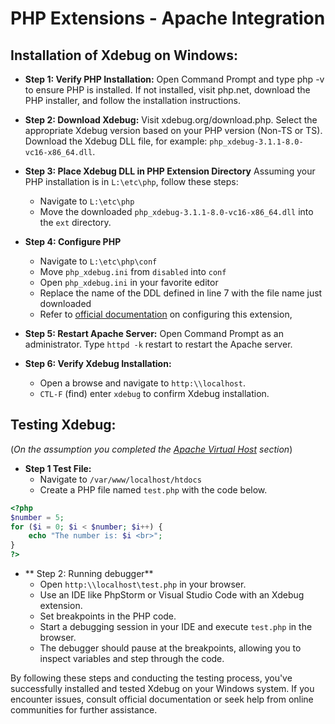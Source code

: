 # PHP Extensions - Apache Integration

## Installation of Xdebug on Windows:
- **Step 1: Verify PHP Installation:** Open Command Prompt and type php -v to ensure PHP is installed. If not installed, visit php.net, download the PHP installer, and follow the installation instructions.

- **Step 2: Download Xdebug:** Visit xdebug.org/download.php.
Select the appropriate Xdebug version based on your PHP version (Non-TS or TS). Download the Xdebug DLL file, for example: `php_xdebug-3.1.1-8.0-vc16-x86_64.dll`.

- **Step 3: Place Xdebug DLL in PHP Extension Directory** Assuming your PHP installation is in `L:\etc\php`, follow these steps:
  - Navigate to `L:\etc\php`
  - Move the downloaded `php_xdebug-3.1.1-8.0-vc16-x86_64.dll` into the `ext` directory.
- **Step 4: Configure PHP**
  - Navigate to `L:\etc\php\conf`
  - Move `php_xdebug.ini` from `disabled` into `conf`
  - Open `php_xdebug.ini` in your favorite editor
  - Replace the name of the DDL defined in line 7 with the file name just downloaded
  - Refer to [official documentation](https://xdebug.org/docs/) on configuring this extension,

- **Step 5: Restart Apache Server:** Open Command Prompt as an administrator. Type `httpd -k` restart to restart the Apache server.

- **Step 6: Verify Xdebug Installation:**
  - Open a browse and navigate to `http:\\localhost`.
  - `CTL-F` (find) enter `xdebug` to confirm Xdebug installation.
 
 
## Testing Xdebug:

(*On the assumption you completed the [Apache Virtual Host](../../Apache/mods/vhost.md) section*)

- **Step 1 Test File:** 
  - Navigate to `/var/www/localhost/htdocs`
  - Create a PHP file named `test.php` with the code below.
```php
<?php
$number = 5;
for ($i = 0; $i < $number; $i++) {
    echo "The number is: $i <br>";
}
?>
```
 - ** Step 2: Running debugger**
   - Open `http:\\localhost\test.php` in your browser.
   - Use an IDE like PhpStorm or Visual Studio Code with an Xdebug extension.
   - Set breakpoints in the PHP code.
   - Start a debugging session in your IDE and execute `test.php` in the browser.
   - The debugger should pause at the breakpoints, allowing you to inspect variables and step through the code.

By following these steps and conducting the testing process, you've successfully installed and tested Xdebug on your Windows system. If you encounter issues, consult official documentation or seek help from online communities for further assistance.
